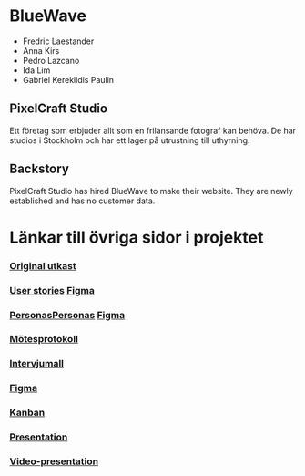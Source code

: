 # BlueWave
+ Fredric Laestander
+ Anna Kirs
+ Pedro Lazcano
+ Ida Lim
+ Gabriel Kereklidis Paulin



## PixelCraft Studio
Ett företag som erbjuder allt som en frilansande fotograf kan behöva. De har studios i Stockholm och har ett lager på utrustning till uthyrning.

## Backstory
PixelCraft Studio has hired BlueWave to make their website. They are newly established and has no customer data. 



# Länkar till övriga sidor i projektet
### [Original utkast](/Documentation/startup.md)  
### [User stories](/Research/user-stories.md) [Figma](https://www.figma.com/design/ImHSrISVuH24ZQWWZIHFMo/U01?node-id=12-103&t=BHoY2PcIYBrxohEU-1)  
### [Personas](/Research/personas.md)[Personas](/Research/PersonaG.md) [Figma](https://www.figma.com/design/ImHSrISVuH24ZQWWZIHFMo/U01?node-id=12-103&t=BHoY2PcIYBrxohEU-1)    
### [Mötesprotokoll](/Documentation/meetingsprotocols.md)  
### [Intervjumall](/Research/intervjumall.md)  
### [Figma](https://www.figma.com/design/ImHSrISVuH24ZQWWZIHFMo/U01?node-id=0-1&t=BHoY2PcIYBrxohEU-1)  
### [Kanban](https://github.com/orgs/chas-academy/projects/120)
### [Presentation](https://www.canva.com/design/DAGVHw-SKIk/F60EH8t-N-yB5kY1weHhew/view?utm_content=DAGVHw-SKIk&utm_campaign=designshare&utm_medium=link&utm_source=editor)
### [Video-presentation](https://drive.google.com/file/d/1zMvi7FqjzkxTTp0ExjhH8dXTlf_1ybQt/view?pli=1)

